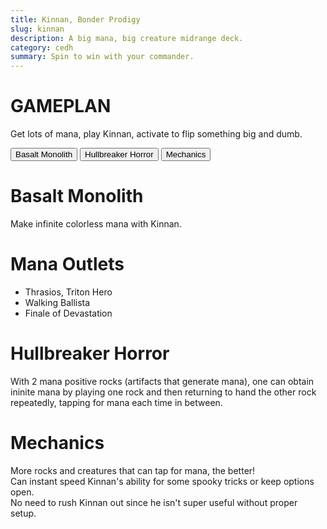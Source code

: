 ```yaml
---
title: Kinnan, Bonder Prodigy
slug: kinnan
description: A big mana, big creature midrange deck.
category: cedh
summary: Spin to win with your commander.
---
```


<h1 class="text-2xl text-violet-400"> GAMEPLAN </h1>

Get lots of mana, play Kinnan, activate to flip something big and dumb.

<div class="tab overflow-hidden my-2">
  <button class="tablinks border border-black p-1" onclick="openTab(event, 'Basalt')">Basalt Monolith</button>
  <button class="tablinks border border-black p-1" onclick="openTab(event, 'Hullbreaker')">Hullbreaker Horror</button>
  <button class="tablinks border border-black p-1" onclick="openTab(event, 'Mechanics')">Mechanics</button>
</div>

<div id="Basalt" class="tabcontent border border-solid border-stone-600 p-4">
    <h1 class="text-2xl text-purple-400"> Basalt Monolith </h1>
    <div>
        Make infinite colorless mana with Kinnan.
    </div>
    <h1 class="text-xl text-purple-400"> Mana Outlets </h1>
    <ul class="px-4 list-disc">
        <li>Thrasios, Triton Hero </li>
        <li> Walking Ballista </li>
        <li> Finale of Devastation</li>
    </ul>
</div>

<div id="Hullbreaker" class="tabcontent hidden border border-solid border-stone-600 p-4">
    <h1 class="text-2xl text-purple-400"> Hullbreaker Horror </h1>
    <div>
        With 2 mana positive rocks (artifacts that generate mana), one can obtain ininite mana by playing one rock and then returning to hand the other rock repeatedly, tapping for mana each time in between.
    </div>
</div>

<div id="Mechanics" class="tabcontent hidden border border-solid border-stone-600 p-4">
    <h1 class="text-2xl text-purple-400"> Mechanics </h1>
    <div>
        <span class="mb-1">
            More rocks and creatures that can tap for mana, the better!
        </span>
        <br/>
        <span class="mb-1">
            Can instant speed Kinnan's ability for some spooky tricks or keep options open.
        </span>
        <br/>
        <span class="mb-1">
            No need to rush Kinnan out since he isn't super useful without proper setup.
        </span>
    </div>
</div>

<script type="text/javascript">     
    function openTab(evt, tabName) {

    let i, tabcontent, tablinks;

    tabcontent = document.getElementsByClassName("tabcontent");
    for (i = 0; i < tabcontent.length; i++) {
        tabcontent[i].style.display = "none";
    }

    tablinks = document.getElementsByClassName("tablinks");
    for (i = 0; i < tablinks.length; i++) {
        tablinks[i].className = tablinks[i].className.replace(" active", "");
    }

    document.getElementById(tabName).style.display = "block";
    evt.currentTarget.className += " active";
    }
</script>